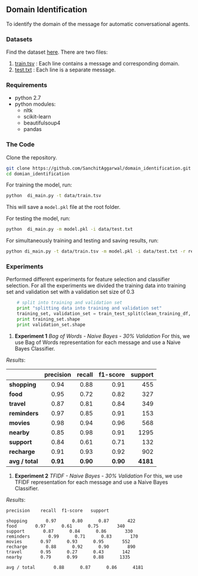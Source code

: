 ## **Domain Identification** ##

To identify the domain of the message for automatic conversational agents.

### Datasets ###
Find the dataset [here](https://github.com/SanchitAggarwal/domain_identification/tree/master/data). There are two files:

 1. [train.tsv](https://github.com/SanchitAggarwal/domain_identification/blob/master/data/train.tsv) : Each line contains a message and corresponding domain.
 2. [test.txt](https://github.com/SanchitAggarwal/domain_identification/blob/master/data/test.txt) : Each line is a separate message.

### Requirements ###

 - python 2.7
 - python modules:
	 - nltk
	 - scikit-learn
	 - beautifulsoup4
	 - pandas

### The Code ###
Clone the repository.

``` sh
git clone https://github.com/SanchitAggarwal/domain_identification.git
cd domian_identification
```

For training the model, run:
``` sh
python  di_main.py -t data/train.tsv
```

This will save a `model.pkl` file at the root folder.

For testing the model, run:
``` sh
python  di_main.py -m model.pkl -i data/test.txt
```

For simultaneously training and testing and saving results, run:
``` sh
python di_main.py -t data/train.tsv -m model.pkl -i data/test.txt -r resutls.tsv
```

### Experiments ###
Performed different experiments for feature selection and classifier selection. For all the experiments we divided the training data into training set and validation set with a validation set size of 0.3

``` python
    # split into training and validation set
    print "splitting data into training and validation set"
    training_set, validation_set = train_test_split(clean_training_df, test_size = 0.3)
    print training_set.shape
    print validation_set.shape
```

 1. **Experiment 1** *Bag of Words - Naive Bayes - 30% Validation*
For this, we use Bag of Words representation for each message and use a Naive Bayes Classifier.

*Results*:

|               |precision|  recall|  f1-score|  support|
| ------------- |:-------:| ------:| --------:|--------:|
|**shopping**   |0.94      |0.88      |0.91       |455|
|**food**       |0.95      |0.72      |0.82       |327|
|**travel**     |0.87      |0.81      |0.84       |349|
|**reminders**  |0.97      |0.85      |0.91       |153|
|**movies**     |0.98      |0.94      |0.96       |568|
|**nearby**     |0.85      |0.98      |0.91      |1295|
|**support**    |0.84      |0.61      |0.71       |132|
|**recharge**   |0.91      |0.93      |0.92       |902|
|**avg / total**|**0.91**      |**0.90**      |**0.90**      |**4181**|

1. **Experiment 2** *TFIDF - Naive Bayes - 30% Validation*
For this, we use TFIDF representation for each message and use a Naive Bayes Classifier.

*Results*:
```
precision    recall  f1-score   support

shopping       0.97      0.80      0.87       422
food       0.97      0.61      0.75       340
support       0.87      0.84      0.86       330
reminders       0.99      0.71      0.83       170
movies       0.97      0.93      0.95       552
recharge       0.88      0.92      0.90       890
travel       0.95      0.27      0.43       142
nearby       0.79      0.99      0.88      1335

avg / total       0.88      0.87      0.86      4181
```
